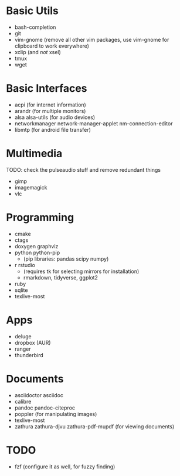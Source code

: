 # Basic Utils

* bash-completion
* git
* vim-gnome (remove all other vim packages, use vim-gnome for clipboard to work
  everywhere)
* xclip (and *not* xsel)
* tmux
* wget

# Basic Interfaces

* acpi (for internet information)
* arandr (for multiple monitors)
* alsa alsa-utils (for audio devices)
* networkmanager network-manager-applet nm-connection-editor
* libmtp (for android file transfer)

# Multimedia
TODO: check the pulseaudio stuff and remove redundant things

* gimp
* imagemagick
* vlc

# Programming

* cmake
* ctags
* doxygen graphviz
* python python-pip
    + (pip libraries: pandas scipy numpy)
* r rstudio
    - (requires tk for selecting mirrors for installation)
    - rmarkdown, tidyverse, ggplot2
* ruby
* sqlite
* texlive-most

# Apps

* deluge
* dropbox (AUR)
* ranger
* thunderbird

# Documents

* asciidoctor asciidoc
* calibre
* pandoc pandoc-citeproc
* poppler (for manipulating images)
* texlive-most
* zathura zathura-djvu zathura-pdf-mupdf (for viewing documents)

# TODO

* fzf (configure it as well, for fuzzy finding)
